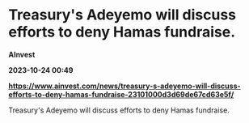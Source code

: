 # Treasury's Adeyemo will discuss efforts to deny Hamas fundraise.
**AInvest**

**2023-10-24 00:49**

**https://www.ainvest.com/news/treasury-s-adeyemo-will-discuss-efforts-to-deny-hamas-fundraise-23101000d3d69de67cd63e5f/**

Treasury's Adeyemo will discuss efforts to deny Hamas fundraise.